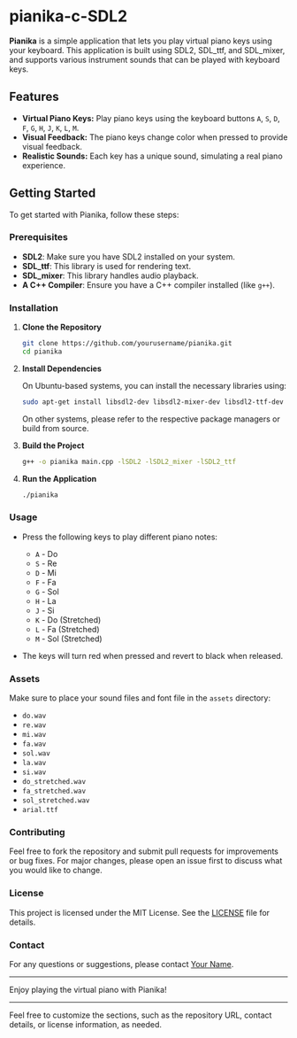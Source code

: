 # pianika-c-SDL2

**Pianika** is a simple application that lets you play virtual piano keys using your keyboard. This application is built using SDL2, SDL_ttf, and SDL_mixer, and supports various instrument sounds that can be played with keyboard keys.

## Features

- **Virtual Piano Keys:** Play piano keys using the keyboard buttons `A`, `S`, `D`, `F`, `G`, `H`, `J`, `K`, `L`, `M`.
- **Visual Feedback:** The piano keys change color when pressed to provide visual feedback.
- **Realistic Sounds:** Each key has a unique sound, simulating a real piano experience.

## Getting Started

To get started with Pianika, follow these steps:

### Prerequisites

- **SDL2**: Make sure you have SDL2 installed on your system.
- **SDL_ttf**: This library is used for rendering text.
- **SDL_mixer**: This library handles audio playback.
- **A C++ Compiler**: Ensure you have a C++ compiler installed (like `g++`).

### Installation

1. **Clone the Repository**

   ```bash
   git clone https://github.com/yourusername/pianika.git
   cd pianika
   ```

2. **Install Dependencies**

   On Ubuntu-based systems, you can install the necessary libraries using:

   ```bash
   sudo apt-get install libsdl2-dev libsdl2-mixer-dev libsdl2-ttf-dev
   ```

   On other systems, please refer to the respective package managers or build from source.

3. **Build the Project**

   ```bash
   g++ -o pianika main.cpp -lSDL2 -lSDL2_mixer -lSDL2_ttf
   ```

4. **Run the Application**

   ```bash
   ./pianika
   ```

### Usage

- Press the following keys to play different piano notes:
  - `A` - Do
  - `S` - Re
  - `D` - Mi
  - `F` - Fa
  - `G` - Sol
  - `H` - La
  - `J` - Si
  - `K` - Do (Stretched)
  - `L` - Fa (Stretched)
  - `M` - Sol (Stretched)

- The keys will turn red when pressed and revert to black when released.

### Assets

Make sure to place your sound files and font file in the `assets` directory:
- `do.wav`
- `re.wav`
- `mi.wav`
- `fa.wav`
- `sol.wav`
- `la.wav`
- `si.wav`
- `do_stretched.wav`
- `fa_stretched.wav`
- `sol_stretched.wav`
- `arial.ttf`

### Contributing

Feel free to fork the repository and submit pull requests for improvements or bug fixes. For major changes, please open an issue first to discuss what you would like to change.

### License

This project is licensed under the MIT License. See the [LICENSE](LICENSE) file for details.

### Contact

For any questions or suggestions, please contact [Your Name](mailto:your.email@example.com).

---

Enjoy playing the virtual piano with Pianika!

---

Feel free to customize the sections, such as the repository URL, contact details, or license information, as needed.
